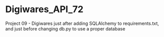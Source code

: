 # Digiwares_API_72
 Project 09 - Digiwares just after adding SQLAlchemy to requirements.txt, and just before changing db.py to use a proper database
